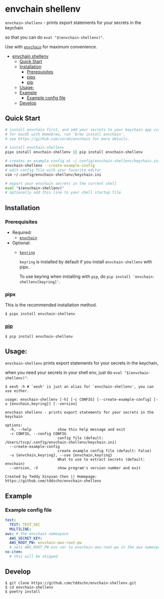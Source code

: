 # envchain shellenv

`envchain-shellenv` - prints export statements for your secrets in the keychain

so that you can do `eval "$(envchain-shellenv)"`.

Use with [`envchain`](https://github.com/sorah/envchain) for maximum convenience.

- [envchain shellenv](#envchain-shellenv)
  - [Quick Start](#quick-start)
  - [Installation](#installation)
    - [Prerequisites](#prerequisites)
    - [pipx](#pipx)
    - [pip](#pip)
  - [Usage:](#usage)
  - [Example](#example)
    - [Example config file](#example-config-file)
  - [Develop](#develop)

## Quick Start
```bash
# install envchain first, and add your secrets to your keychain app via envchain
# for macOS with Homebrew, run `brew install envchain'.
# see https://github.com/sorah/envchain for more details.

# install envchain-shellenv
pipx install envchain-shellenv || pip install envchain-shellenv

# creates an example config at ~/.config/envchain-shellenv/keychain.ini
envchain-shellenv --create-example-config
# edit config file with your favorite editor
vim ~/.config/envchain-shellenv/keychain.ini

# export your envchain secrets in the current shell
eval "$(envchain-shellenv)"
# optionally add this line to your shell startup file
```

## Installation

### Prerequisites
- Required:
  - [`envchain`](https://github.com/sorah/envchain)
- Optional:
  - [`keyring`](https://github.com/jaraco/keyring)

    `keyring` is installed by default if you install `envchain-shellenv` with pipx.

    To use keyring when installing with `pip`, do `pip install 'envchain-shellenv[keyring]'`.

### pipx

This is the recommended installation method.

```
$ pipx install envchain-shellenv
```

### [pip](https://pypi.org/project/envchain-shellenv/)

```
$ pip install envchain-shellenv
```

## Usage:

`envchain-shellenv` prints export statements for your secrets in the keychain,

when you need your secrets in your shell env, just do `eval "$(envchain-shellenv)"`.

```
$ eesh -h # `eesh' is just an alias for `envchain-shellenv', you can use either.

usage: envchain-shellenv [-h] [-c CONFIG] [--create-example-config] [-u {envchain,keyring}] [--version]

envchain shellenv - prints export statements for your secrets in the keychain

options:
  -h, --help            show this help message and exit
  -c CONFIG, --config CONFIG
                        config file (default: /Users/tscp/.config/envchain-shellenv/keychain.ini)
  --create-example-config
                        create example config file (default: False)
  -u {envchain,keyring}, --use {envchain,keyring}
                        What to use to extract secrets (default: envchain)
  --version, -V         show program's version number and exit

Created by Teddy Xinyuan Chen || Homepage: https://github.com/tddschn/envchain-shellenv
```

## Example

### Example config file

```yaml
test:
  TEST: TEST_SEC
  MULTILINE:
aws: # the envchain namespace
  AWS_SECRET_KEY:
  AWS_ROOT_PW: envchain-aws-root-pw
  # sets AWS_ROOT_PW env var to envchain-aws-root-pw in the aws namespace of envchain
no-item:
  # this will be skipped

```


## Develop

```
$ git clone https://github.com/tddschn/envchain-shellenv.git
$ cd envchain-shellenv
$ poetry install
```